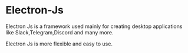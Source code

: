 # Electron-Js

Electron Js is a framework used mainly for creating desktop applications like Slack,Telegram,Discord and many more. 

Electron Js is more flexible and easy to use.

